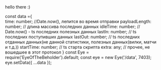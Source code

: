 hello there :)

const data ={    
    time: number; //Date.now(), лепится во время отправки
    payloadLength: number; // длина массива последних данных
    idleTime: number; // Date.now() - ts последних полезных данных
    lastIn: number; // ts последних поступивших данных
    lastOut: number; // ts последних отданных данных(не данной статистики, полезных данных(вилки, матчи и т.д.))
    startTime: number; // ts старта скрипта
    extra: any; // прочее, не вошедшее в этот протокол
}
const Eye = require('EyeOfTheBeholder').default;
const eye = new Eye('/data', 7403);
eye.setData({ ...data });